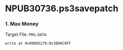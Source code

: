 # NPUB30736.ps3savepatch

### 1. Max Money

Target File: `PRG-DATA`

```
write at 0x00005270:0x3B9AC9FF
```


